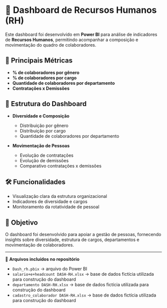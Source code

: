 # 👥 Dashboard de Recursos Humanos (RH)

Este dashboard foi desenvolvido em **Power BI** para análise de indicadores de **Recursos Humanos**, permitindo acompanhar a composição e movimentação do quadro de colaboradores.

## 🔎 Principais Métricas
- **% de colaboradores por gênero**  
- **% de colaboradores por cargo**  
- **Quantidade de colaboradores por departamento**  
- **Contratações x Demissões**  

## 📑 Estrutura do Dashboard
- **Diversidade e Composição**  
  - Distribuição por gênero  
  - Distribuição por cargo  
  - Quantidade de colaboradores por departamento  

- **Movimentação de Pessoas**  
  - Evolução de contratações  
  - Evolução de demissões  
  - Comparativo contratações x demissões  

## 🛠️ Funcionalidades
- Visualização clara da estrutura organizacional  
- Indicadores de diversidade e cargos  
- Monitoramento da rotatividade de pessoal  

## 🚀 Objetivo
O dashboard foi desenvolvido para apoiar a gestão de pessoas, fornecendo insights sobre diversidade, estrutura de cargos, departamentos e movimentação de colaboradores.  

---

📂 **Arquivos incluídos no repositório**  
- `Dash_rh.pbix` → arquivo do Power BI  
- `salario+e+headcount DASH-RH.xlsx` → base de dados fictícia utilizada para construção do dashboard
- `departamento DASH-RH.xlsx` → base de dados fictícia utilizada para construção do dashboard
- `cadastro_colaborador DASH-RH.xlsx` → base de dados fictícia utilizada para construção do dashboard
